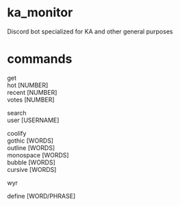 # ka_monitor
Discord bot specialized for KA and other general purposes

# commands
get  
    hot [NUMBER]  
    recent [NUMBER]  
    votes [NUMBER]  
  
search  
    user [USERNAME]  
  
coolify  
    gothic [WORDS]  
    outline [WORDS]  
    monospace [WORDS]  
    bubble [WORDS]  
    cursive [WORDS]  
  
wyr  
  
define [WORD/PHRASE]  

